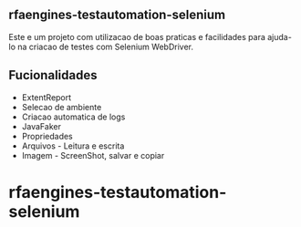 ## rfaengines-testautomation-selenium

Este e um projeto com utilizacao de boas praticas e facilidades para ajuda-lo na criacao de testes com Selenium WebDriver.

## Fucionalidades

* ExtentReport
* Selecao de ambiente
* Criacao automatica de logs
* JavaFaker
* Propriedades
* Arquivos - Leitura e escrita
* Imagem - ScreenShot, salvar e copiar
# rfaengines-testautomation-selenium
